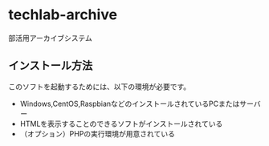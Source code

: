 # techlab-archive
部活用アーカイブシステム
## インストール方法
このソフトを起動するためには、以下の環境が必要です。
* Windows,CentOS,RaspbianなどのインストールされているPCまたはサーバー
* HTMLを表示することのできるソフトがインストールされている
* （オプション）PHPの実行環境が用意されている
